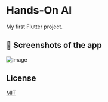# Hands-On AI

My first Flutter project.

## 📸 Screenshots of the app
![image](https://user-images.githubusercontent.com/61745477/126071930-4894ac1c-860f-4275-ba54-608e7b08e35b.png)

## License
[MIT](https://choosealicense.com/licenses/mit/)
